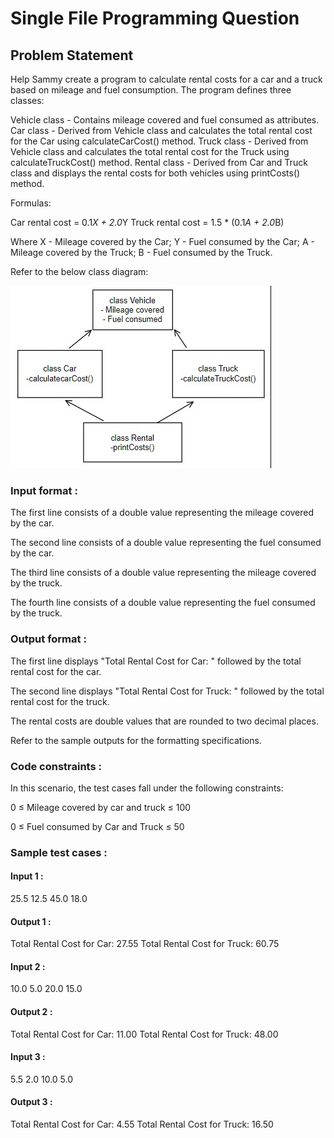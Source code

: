 # Single File Programming Question

## Problem Statement

Help Sammy create a program to calculate rental costs for a car and a truck based on mileage and fuel consumption. The program defines three classes:

Vehicle class - Contains mileage covered and fuel consumed as attributes.
Car class - Derived from Vehicle class and calculates the total rental cost for the Car using calculateCarCost() method.
Truck class - Derived from Vehicle class and calculates the total rental cost for the Truck using calculateTruckCost() method.
Rental class - Derived from Car and Truck class and displays the rental costs for both vehicles using printCosts() method.

Formulas:

Car rental cost = 0.1*X + 2.0*Y
Truck rental cost = 1.5 * (0.1*A + 2.0*B)

Where X - Mileage covered by the Car; Y - Fuel consumed by the Car; A - Mileage covered by the Truck; B - Fuel consumed by the Truck.

Refer to the below class diagram:

![Diagram](./image.png)

### Input format :

The first line consists of a double value representing the mileage covered by the car.

The second line consists of a double value representing the fuel consumed by the car.

The third line consists of a double value representing the mileage covered by the truck.

The fourth line consists of a double value representing the fuel consumed by the truck.

### Output format :

The first line displays "Total Rental Cost for Car: " followed by the total rental cost for the car.

The second line displays "Total Rental Cost for Truck: " followed by the total rental cost for the truck.

The rental costs are double values that are rounded to two decimal places.

Refer to the sample outputs for the formatting specifications.

### Code constraints :

In this scenario, the test cases fall under the following constraints:

0 ≤ Mileage covered by car and truck ≤ 100

0 ≤ Fuel consumed by Car and Truck ≤ 50

### Sample test cases :

#### Input 1 :

25.5
12.5
45.0
18.0

#### Output 1 :

Total Rental Cost for Car: 27.55
Total Rental Cost for Truck: 60.75

#### Input 2 :

10.0
5.0
20.0
15.0

#### Output 2 :

Total Rental Cost for Car: 11.00
Total Rental Cost for Truck: 48.00

#### Input 3 :

5.5
2.0
10.0
5.0

#### Output 3 :

Total Rental Cost for Car: 4.55
Total Rental Cost for Truck: 16.50
